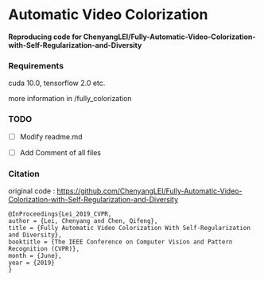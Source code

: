 # Automatic Video Colorization
**Reproducing code for ChenyangLEI/Fully-Automatic-Video-Colorization-with-Self-Regularization-and-Diversity**

### Requirements
cuda 10.0, tensorflow 2.0 etc.

more information in /fully_colorization

### TODO
- [ ] Modify readme.md
- [ ] Add Comment of all files



### Citation
original code : https://github.com/ChenyangLEI/Fully-Automatic-Video-Colorization-with-Self-Regularization-and-Diversity
```
@InProceedings{Lei_2019_CVPR,
author = {Lei, Chenyang and Chen, Qifeng},
title = {Fully Automatic Video Colorization With Self-Regularization and Diversity},
booktitle = {The IEEE Conference on Computer Vision and Pattern Recognition (CVPR)},
month = {June},
year = {2019}
}
```
